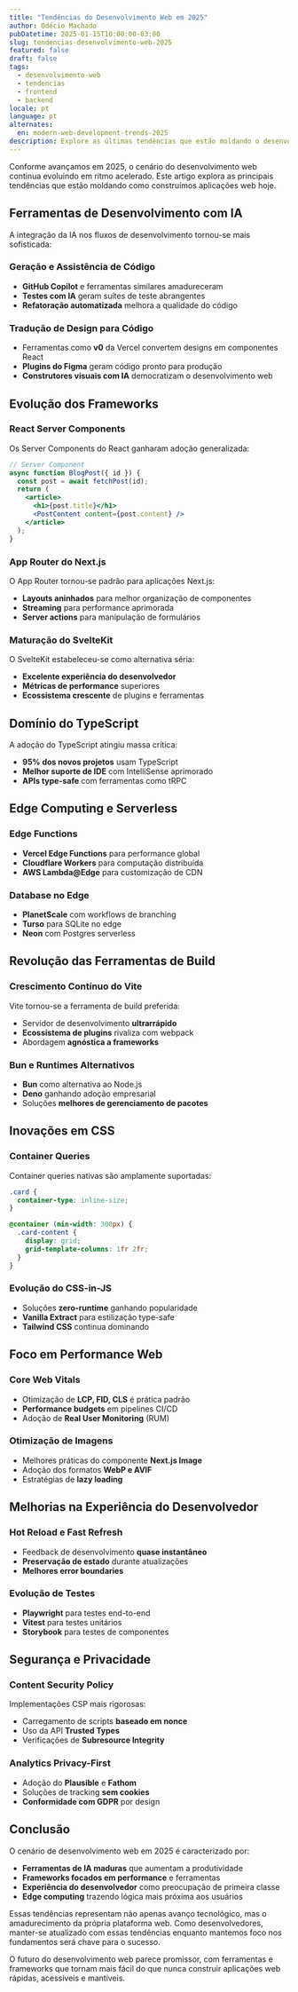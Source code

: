 ```yaml
---
title: "Tendências do Desenvolvimento Web em 2025"
author: Odécio Machado
pubDatetime: 2025-01-15T10:00:00-03:00
slug: tendencias-desenvolvimento-web-2025
featured: false
draft: false
tags:
  - desenvolvimento-web
  - tendencias
  - frontend
  - backend
locale: pt
language: pt
alternates:
  en: modern-web-development-trends-2025
description: Explore as últimas tendências que estão moldando o desenvolvimento web em 2025, desde integração com IA até novos frameworks.
---
```


Conforme avançamos em 2025, o cenário do desenvolvimento web continua evoluindo em ritmo acelerado. Este artigo explora as principais tendências que estão moldando como construímos aplicações web hoje.

## Ferramentas de Desenvolvimento com IA

A integração da IA nos fluxos de desenvolvimento tornou-se mais sofisticada:

### Geração e Assistência de Código
- **GitHub Copilot** e ferramentas similares amadureceram
- **Testes com IA** geram suítes de teste abrangentes
- **Refatoração automatizada** melhora a qualidade do código

### Tradução de Design para Código
- Ferramentas como **v0** da Vercel convertem designs em componentes React
- **Plugins do Figma** geram código pronto para produção
- **Construtores visuais com IA** democratizam o desenvolvimento web

## Evolução dos Frameworks

### React Server Components
Os Server Components do React ganharam adoção generalizada:

```jsx
// Server Component
async function BlogPost({ id }) {
  const post = await fetchPost(id);
  return (
    <article>
      <h1>{post.title}</h1>
      <PostContent content={post.content} />
    </article>
  );
}
```

### App Router do Next.js
O App Router tornou-se padrão para aplicações Next.js:
- **Layouts aninhados** para melhor organização de componentes
- **Streaming** para performance aprimorada
- **Server actions** para manipulação de formulários

### Maturação do SvelteKit
O SvelteKit estabeleceu-se como alternativa séria:
- **Excelente experiência do desenvolvedor**
- **Métricas de performance** superiores
- **Ecossistema crescente** de plugins e ferramentas

## Domínio do TypeScript

A adoção do TypeScript atingiu massa crítica:
- **95% dos novos projetos** usam TypeScript
- **Melhor suporte de IDE** com IntelliSense aprimorado
- **APIs type-safe** com ferramentas como tRPC

## Edge Computing e Serverless

### Edge Functions
- **Vercel Edge Functions** para performance global
- **Cloudflare Workers** para computação distribuída
- **AWS Lambda@Edge** para customização de CDN

### Database no Edge
- **PlanetScale** com workflows de branching
- **Turso** para SQLite no edge
- **Neon** com Postgres serverless

## Revolução das Ferramentas de Build

### Crescimento Contínuo do Vite
Vite tornou-se a ferramenta de build preferida:
- Servidor de desenvolvimento **ultrarrápido**
- **Ecossistema de plugins** rivaliza com webpack
- Abordagem **agnóstica a frameworks**

### Bun e Runtimes Alternativos
- **Bun** como alternativa ao Node.js
- **Deno** ganhando adoção empresarial
- Soluções **melhores de gerenciamento de pacotes**

## Inovações em CSS

### Container Queries
Container queries nativas são amplamente suportadas:

```css
.card {
  container-type: inline-size;
}

@container (min-width: 300px) {
  .card-content {
    display: grid;
    grid-template-columns: 1fr 2fr;
  }
}
```

### Evolução do CSS-in-JS
- Soluções **zero-runtime** ganhando popularidade
- **Vanilla Extract** para estilização type-safe
- **Tailwind CSS** continua dominando

## Foco em Performance Web

### Core Web Vitals
- Otimização de **LCP, FID, CLS** é prática padrão
- **Performance budgets** em pipelines CI/CD
- Adoção de **Real User Monitoring** (RUM)

### Otimização de Imagens
- Melhores práticas do componente **Next.js Image**
- Adoção dos formatos **WebP e AVIF**
- Estratégias de **lazy loading**

## Melhorias na Experiência do Desenvolvedor

### Hot Reload e Fast Refresh
- Feedback de desenvolvimento **quase instantâneo**
- **Preservação de estado** durante atualizações
- **Melhores error boundaries**

### Evolução de Testes
- **Playwright** para testes end-to-end
- **Vitest** para testes unitários
- **Storybook** para testes de componentes

## Segurança e Privacidade

### Content Security Policy
Implementações CSP mais rigorosas:
- Carregamento de scripts **baseado em nonce**
- Uso da API **Trusted Types**
- Verificações de **Subresource Integrity**

### Analytics Privacy-First
- Adoção do **Plausible** e **Fathom**
- Soluções de tracking **sem cookies**
- **Conformidade com GDPR** por design

## Conclusão

O cenário de desenvolvimento web em 2025 é caracterizado por:
- **Ferramentas de IA maduras** que aumentam a produtividade
- **Frameworks focados em performance** e ferramentas
- **Experiência do desenvolvedor** como preocupação de primeira classe
- **Edge computing** trazendo lógica mais próxima aos usuários

Essas tendências representam não apenas avanço tecnológico, mas o amadurecimento da própria plataforma web. Como desenvolvedores, manter-se atualizado com essas tendências enquanto mantemos foco nos fundamentos será chave para o sucesso.

O futuro do desenvolvimento web parece promissor, com ferramentas e frameworks que tornam mais fácil do que nunca construir aplicações web rápidas, acessíveis e mantíveis.